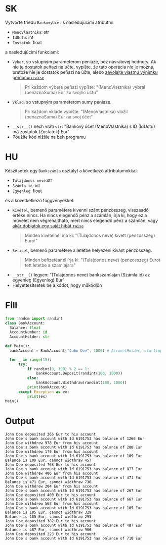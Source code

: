 # SK
Vytvorte triedu `BankovyUcet` s nasledujúcimi atribútmi:
- `MenoVlastnika`: str
- `IdUctu`: int
- `Zostatok`: float

a nasledujúcimi funkciami:
- `Vyber`, so vstupným parameterom peniaze, bez návratovej hodnoty. Ak nie je dostatok peňazí na účte, vypíšte, že táto operácia nie je možná, pretože nie je dostatok peňazí na účte, alebo [zavolajte vlastnú výnimku pomocou `raise`](https://github.com/SpsKnSK/api/blob/main/Lessons_sk/08_try_format_ternary_sk.md#try-except-finally)
  > Pri každom výbere peňazí vypíšte: "(MenoVlastnika) vybral (penaznaSuma) Eur zo svojho účtu"
- `Vklad`, so vstupným parameterom sumy peniaze.
  > Pri každom vklade vypíšte: "(MenoVlastnika) vložil (penaznaSuma) Eur na svoj účet"
- `__str__()` nech vráti `str`: "Bankový účet (MenoVlastnika) s ID (IdUctu) má zostatok (Zostatok) Eur"
- Použite kód nižšie na beh programu

# HU
Készítsetek egy `Bankszámla` osztályt a következő attribútumokkal:
- `Tulajdonos neve`:str
- `Számla id`: int
- `Egyenleg`: float

és a követketkező függvényekkel:
- `Kivétel`, bemenő paramétere kivenni szánt pénzösszeg, visszaadó értéke nincs. Ha nincs elegendő pénz a számlán, írja ki, hogy ez a művelet nem végrehajtható, mert nincs elegendő pénz a számlán, vagy [akár dobjatok egy saját hibát `raise`](https://github.com/SpsKnSK/api/blob/main/Lessons_hu/08_try_format_ternary_hu.md#try-except-finally)
  > Minden kivételnél írja ki: "(Tulajdonos neve) kivett (penzosszeg) Eurot"
- `Befizet`, bemenő paramétere a letétbe helyezeni kívánt pénzösszeg.
  >Minden befizetésnél írja ki: "(Tulajdonos neve) (penzosszeg) Eurot tett letetbe a szamlajara"
- `__str__()` legyen: "(Tulajdonos neve) bankszamlajan (Számla id) az egyenleg (Egyenleg) Eur"
- Helyettesítsetek be a kódot, hogy működjön
# Fill

```py
from random import randint
class BankAccount:
  Balance: float
  AccountNumber: id
  AccountHolder: str
	
def Main():
  bankAccount = BankAccount("John Doe", 1000) # AccountHolder, starting balance

  for _ in range(15):
      try:
          if randint(0, 100) % 2 == 1:
              bankAccount.Deposit(randint(100, 1000))
          else:
              bankAccount.Widthdraw(randint(100, 1000))
          print(bankAccount)
      except Exception as ex:
          print(ex)
Main()

```

# Output

```
John Doe deposited 266 Eur to his account
John Doe's bank account with Id 6191753 has balance of 1266 Eur
John Doe withdrew 978 Eur from his account
John Doe's bank account with Id 6191753 has balance of 288 Eur
John Doe withdrew 179 Eur from his account
John Doe's bank account with Id 6191753 has balance of 109 Eur
Balance is 109 Eur, cannot widthraw 457
John Doe deposited 768 Eur to his account
John Doe's bank account with Id 6191753 has balance of 877 Eur
John Doe withdrew 406 Eur from his account
John Doe's bank account with Id 6191753 has balance of 471 Eur
Balance is 471 Eur, cannot widthraw 736
John Doe withdrew 204 Eur from his account
John Doe's bank account with Id 6191753 has balance of 267 Eur
John Doe deposited 400 Eur to his account
John Doe's bank account with Id 6191753 has balance of 667 Eur
John Doe withdrew 562 Eur from his account
John Doe's bank account with Id 6191753 has balance of 105 Eur
Balance is 105 Eur, cannot widthraw 329
Balance is 105 Eur, cannot widthraw 295
John Doe deposited 382 Eur to his account
John Doe's bank account with Id 6191753 has balance of 487 Eur
Balance is 487 Eur, cannot widthraw 966
John Doe deposited 223 Eur to his account
John Doe's bank account with Id 6191753 has balance of 710 Eur
```
